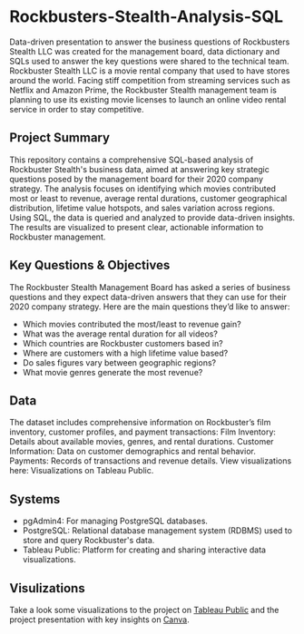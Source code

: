 # Rockbusters-Stealth-Analysis-SQL

Data-driven presentation to answer the business questions of Rockbusters Stealth LLC was created for the management board, data dictionary and SQLs used to answer the key questions were shared to the technical team. Rockbuster Stealth LLC is a movie rental company that used to have stores around the world. Facing stiff competition from streaming services such as Netflix and Amazon Prime,
the Rockbuster Stealth management team is planning to use its existing movie licenses to launch an online video rental service in order to stay competitive. 

## **Project Summary**

This repository contains a comprehensive SQL-based analysis of Rockbuster Stealth's business data, aimed at answering key strategic questions posed by the management board for their 2020 company strategy. The analysis focuses on identifying which movies contributed most or least to revenue, average rental durations, customer geographical distribution, lifetime value hotspots, and sales variation across regions. Using SQL, the data is queried and analyzed to provide data-driven insights. The results are visualized to present clear, actionable information to Rockbuster management. 

## **Key Questions & Objectives**

The Rockbuster Stealth Management Board has asked a series of business questions and they expect data-driven answers that they can use for their 2020 company strategy. Here are
the main questions they’d like to answer:

* Which movies contributed the most/least to revenue gain?
* What was the average rental duration for all videos?
* Which countries are Rockbuster customers based in?
* Where are customers with a high lifetime value based?
* Do sales figures vary between geographic regions?
* What movie genres generate the most revenue?

## **Data**

The dataset includes comprehensive information on Rockbuster’s film inventory, customer profiles, and payment transactions:
Film Inventory: Details about available movies, genres, and rental durations.
Customer Information: Data on customer demographics and rental behavior.
Payments: Records of transactions and revenue details.
View visualizations here: Visualizations on Tableau Public.

## **Systems**
* pgAdmin4: For managing PostgreSQL databases.
* PostgreSQL: Relational database management system (RDBMS) used to store and query Rockbuster's data.
* Tableau Public: Platform for creating and sharing interactive data visualizations.


## **Visulizations**

Take a look some visualizations to the project on [Tableau Public](https://public.tableau.com/app/profile/yevgeniya.em/viz/RockbustersStealthgeographicaldistribution/RockbustersDistribution)
and the project presentation with key insights on [Canva](https://www.canva.com/design/DAGWcjgiqjg/RUV0XQ5-9Jpu4DOEstI9hA/view?utm_content=DAGWcjgiqjg&utm_campaign=designshare&utm_medium=link&utm_source=editor).
